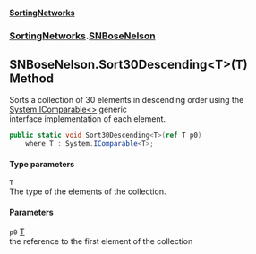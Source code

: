 #### [SortingNetworks](index.md 'index')
### [SortingNetworks](SortingNetworks.md 'SortingNetworks').[SNBoseNelson](SortingNetworks_SNBoseNelson.md 'SortingNetworks.SNBoseNelson')
## SNBoseNelson.Sort30Descending&lt;T&gt;(T) Method
Sorts a collection of 30 elements in descending order using the [System.IComparable&lt;&gt;](https://docs.microsoft.com/en-us/dotnet/api/System.IComparable-1 'System.IComparable`1') generic  
interface implementation of each element.  
```csharp
public static void Sort30Descending<T>(ref T p0)
    where T : System.IComparable<T>;
```
#### Type parameters
<a name='SortingNetworks_SNBoseNelson_Sort30Descending_T_(T)_T'></a>
`T`  
The type of the elements of the collection.
  
#### Parameters
<a name='SortingNetworks_SNBoseNelson_Sort30Descending_T_(T)_p0'></a>
`p0` [T](SortingNetworks_SNBoseNelson_Sort30Descending_T_(T).md#SortingNetworks_SNBoseNelson_Sort30Descending_T_(T)_T 'SortingNetworks.SNBoseNelson.Sort30Descending&lt;T&gt;(T).T')  
the reference to the first element of the collection
  
